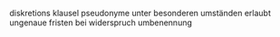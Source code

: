 diskretions klausel
pseudonyme unter besonderen umständen erlaubt
ungenaue fristen bei widerspruch
umbenennung